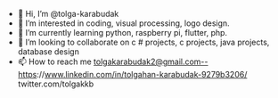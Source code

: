 - 👋 Hi, I’m @tolga-karabudak
- 👀 I’m interested in coding, visual processing, logo design.
- 🌱 I’m currently learning python, raspberry pi, flutter, php.
- 💞️ I’m looking to collaborate on c # projects, c projects, java projects, database design
- 📫 How to reach me tolgakarabudak2@gmail.com--https://www.linkedin.com/in/tolgahan-karabudak-9279b3206/  twitter.com/tolgakkb

<!---
tolga-karabudak/tolga-karabudak is a ✨ special ✨ repository because its `README.md` (this file) appears on your GitHub profile.
You can click the Preview link to take a look at your changes.
--->
